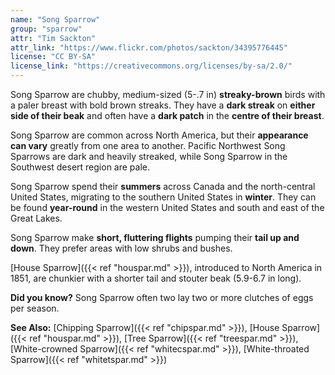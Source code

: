 ```yaml
---
name: "Song Sparrow"
group: "sparrow"
attr: "Tim Sackton"
attr_link: "https://www.flickr.com/photos/sackton/34395776445"
license: "CC BY-SA"
license_link: "https://creativecommons.org/licenses/by-sa/2.0/"
---
```

Song Sparrow are chubby, medium-sized (5-.7 in) **streaky-brown** birds with a paler breast with bold brown streaks. They have a **dark streak** on **either side of their beak** and often have a **dark patch** in the **centre of their breast**.

Song Sparrow are common across North America, but their **appearance can vary** greatly from one area to another. Pacific Northwest Song Sparrows are dark and heavily streaked, while Song Sparrow in the Southwest desert region are pale.

Song Sparrow spend their **summers** across Canada and the north-central United States, migrating to the southern United States in **winter**. They can be found **year-round** in the western United States and south and east of the Great Lakes.

Song Sparrow make **short, fluttering flights** pumping their **tail up and down**. They prefer areas with low shrubs and bushes.

[House Sparrow]({{< ref "houspar.md" >}}), introduced to North America in 1851, are chunkier with a shorter tail and stouter beak (5.9-6.7 in long).

**Did you know?** Song Sparrow often two lay two or more clutches of eggs per season.

<!-- generated, do not edit -->
**See Also:**
[Chipping Sparrow]({{< ref "chipspar.md" >}}),
[House Sparrow]({{< ref "houspar.md" >}}),
[Tree Sparrow]({{< ref "treespar.md" >}}),
[White-crowned Sparrow]({{< ref "whitecspar.md" >}}),
[White-throated Sparrow]({{< ref "whitetspar.md" >}})
